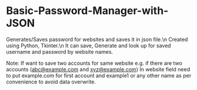 # Basic-Password-Manager-with-JSON

Generates/Saves password for websites and saves it in json file.\n
Created using Python, Tkinter.\n
It can save, Generate and look up for saved username and password by website names.

Note:
If want to save two accounts for same website
e.g. if there are two accounts (abc@example.com and xyz@example.com)
In website field need to put example.com for first account and example1 or any other name as per convenience to avoid data overwrite.
